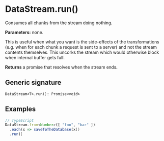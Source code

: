 # DataStream.run()

Consumes all chunks from the stream doing nothing.

**Parameters:** none.

This is useful when what you want is the side-effects of the transformations
(e.g. when for each chunk a request is sent to a server) and not the stream
contents themselves. This uncorks the stream which would otherwise block when
internal buffer gets full.

**Returns** a promise that resolves when the stream ends.

## Generic signature

```
DataStream<T>.run(): Promise<void>
```

## Examples

```js
// TypeScript
DataStream.from<Number>([ "foo", "bar" ])
  .each(x => saveToTheDatabase(x))
  .run()
```
